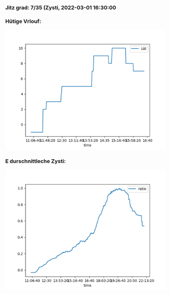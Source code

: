 ### Jitz grad: 7/35 (Zysti, 2022-03-01 16:30:00

### Hütige Vrlouf:
![Graph](Today.png)

### E durschnittleche Zysti:
![Graph](Zysti.png)